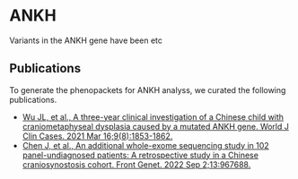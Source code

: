 # ANKH

Variants in the ANKH gene have been etc


## Publications
To generate the phenopackets for ANKH analyss, we curated the following publications.


* [Wu JL, et al., A three-year clinical investigation of a Chinese child with craniometaphyseal dysplasia caused by a mutated ANKH gene. World J Clin Cases. 2021 Mar 16;9(8):1853-1862. ](https://pubmed.ncbi.nlm.nih.gov/33748234/)
* [Chen J, et al., An additional whole-exome sequencing study in 102 panel-undiagnosed patients: A retrospective study in a Chinese craniosynostosis cohort. Front Genet. 2022 Sep 2;13:967688. ](https://pubmed.ncbi.nlm.nih.gov/36118902/)